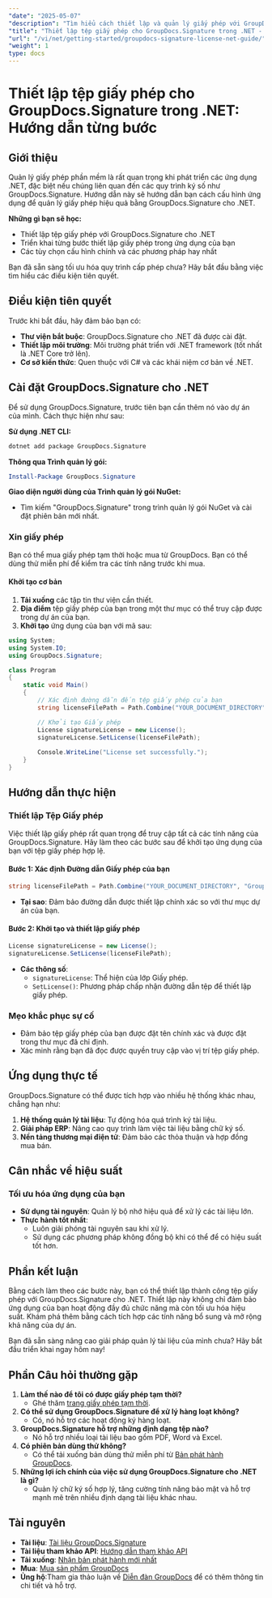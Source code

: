 ```yaml
---
"date": "2025-05-07"
"description": "Tìm hiểu cách thiết lập và quản lý giấy phép với GroupDocs.Signature cho .NET. Hướng dẫn toàn diện này bao gồm mọi thứ, từ cài đặt đến cấu hình giấy phép."
"title": "Thiết lập tệp giấy phép cho GroupDocs.Signature trong .NET - Hướng dẫn từng bước"
"url": "/vi/net/getting-started/groupdocs-signature-license-net-guide/"
"weight": 1
type: docs
---
```

# Thiết lập tệp giấy phép cho GroupDocs.Signature trong .NET: Hướng dẫn từng bước

## Giới thiệu
Quản lý giấy phép phần mềm là rất quan trọng khi phát triển các ứng dụng .NET, đặc biệt nếu chúng liên quan đến các quy trình ký số như GroupDocs.Signature. Hướng dẫn này sẽ hướng dẫn bạn cách cấu hình ứng dụng để quản lý giấy phép hiệu quả bằng GroupDocs.Signature cho .NET.

**Những gì bạn sẽ học:**
- Thiết lập tệp giấy phép với GroupDocs.Signature cho .NET
- Triển khai từng bước thiết lập giấy phép trong ứng dụng của bạn
- Các tùy chọn cấu hình chính và các phương pháp hay nhất

Bạn đã sẵn sàng tối ưu hóa quy trình cấp phép chưa? Hãy bắt đầu bằng việc tìm hiểu các điều kiện tiên quyết.

## Điều kiện tiên quyết
Trước khi bắt đầu, hãy đảm bảo bạn có:
- **Thư viện bắt buộc**: GroupDocs.Signature cho .NET đã được cài đặt.
- **Thiết lập môi trường**: Môi trường phát triển với .NET framework (tốt nhất là .NET Core trở lên).
- **Cơ sở kiến thức**: Quen thuộc với C# và các khái niệm cơ bản về .NET.

## Cài đặt GroupDocs.Signature cho .NET
Để sử dụng GroupDocs.Signature, trước tiên bạn cần thêm nó vào dự án của mình. Cách thực hiện như sau:

**Sử dụng .NET CLI:**
```bash
dotnet add package GroupDocs.Signature
```

**Thông qua Trình quản lý gói:**
```powershell
Install-Package GroupDocs.Signature
```

**Giao diện người dùng của Trình quản lý gói NuGet:**
- Tìm kiếm "GroupDocs.Signature" trong trình quản lý gói NuGet và cài đặt phiên bản mới nhất.

### Xin giấy phép
Bạn có thể mua giấy phép tạm thời hoặc mua từ GroupDocs. Bạn có thể dùng thử miễn phí để kiểm tra các tính năng trước khi mua.

#### Khởi tạo cơ bản
1. **Tải xuống** các tập tin thư viện cần thiết.
2. **Địa điểm** tệp giấy phép của bạn trong một thư mục có thể truy cập được trong dự án của bạn.
3. **Khởi tạo** ứng dụng của bạn với mã sau:

```csharp
using System;
using System.IO;
using GroupDocs.Signature;

class Program
{
    static void Main()
    {
        // Xác định đường dẫn đến tệp giấy phép của bạn
        string licenseFilePath = Path.Combine("YOUR_DOCUMENT_DIRECTORY", "GroupDocs.license");

        // Khởi tạo Giấy phép
        License signatureLicense = new License();
        signatureLicense.SetLicense(licenseFilePath);
        
        Console.WriteLine("License set successfully.");
    }
}
```

## Hướng dẫn thực hiện
### Thiết lập Tệp Giấy phép
Việc thiết lập giấy phép rất quan trọng để truy cập tất cả các tính năng của GroupDocs.Signature. Hãy làm theo các bước sau để khởi tạo ứng dụng của bạn với tệp giấy phép hợp lệ.

#### Bước 1: Xác định Đường dẫn Giấy phép của bạn
```csharp
string licenseFilePath = Path.Combine("YOUR_DOCUMENT_DIRECTORY", "GroupDocs.license");
```
- **Tại sao**: Đảm bảo đường dẫn được thiết lập chính xác so với thư mục dự án của bạn.

#### Bước 2: Khởi tạo và thiết lập giấy phép
```csharp
License signatureLicense = new License();
signatureLicense.SetLicense(licenseFilePath);
```
- **Các thông số**:
  - `signatureLicense`: Thể hiện của lớp Giấy phép.
  - `SetLicense()`: Phương pháp chấp nhận đường dẫn tệp để thiết lập giấy phép.

### Mẹo khắc phục sự cố
- Đảm bảo tệp giấy phép của bạn được đặt tên chính xác và được đặt trong thư mục đã chỉ định.
- Xác minh rằng bạn đã đọc được quyền truy cập vào vị trí tệp giấy phép.

## Ứng dụng thực tế
GroupDocs.Signature có thể được tích hợp vào nhiều hệ thống khác nhau, chẳng hạn như:
1. **Hệ thống quản lý tài liệu**: Tự động hóa quá trình ký tài liệu.
2. **Giải pháp ERP**: Nâng cao quy trình làm việc tài liệu bằng chữ ký số.
3. **Nền tảng thương mại điện tử**: Đảm bảo các thỏa thuận và hợp đồng mua bán.

## Cân nhắc về hiệu suất
### Tối ưu hóa ứng dụng của bạn
- **Sử dụng tài nguyên**: Quản lý bộ nhớ hiệu quả để xử lý các tài liệu lớn.
- **Thực hành tốt nhất**:
  - Luôn giải phóng tài nguyên sau khi xử lý.
  - Sử dụng các phương pháp không đồng bộ khi có thể để có hiệu suất tốt hơn.

## Phần kết luận
Bằng cách làm theo các bước này, bạn có thể thiết lập thành công tệp giấy phép với GroupDocs.Signature cho .NET. Thiết lập này không chỉ đảm bảo ứng dụng của bạn hoạt động đầy đủ chức năng mà còn tối ưu hóa hiệu suất. Khám phá thêm bằng cách tích hợp các tính năng bổ sung và mở rộng khả năng của dự án.

Bạn đã sẵn sàng nâng cao giải pháp quản lý tài liệu của mình chưa? Hãy bắt đầu triển khai ngay hôm nay!

## Phần Câu hỏi thường gặp
1. **Làm thế nào để tôi có được giấy phép tạm thời?**
   - Ghé thăm [trang giấy phép tạm thời](https://purchase.groupdocs.com/temporary-license/).
2. **Có thể sử dụng GroupDocs.Signature để xử lý hàng loạt không?**
   - Có, nó hỗ trợ các hoạt động ký hàng loạt.
3. **GroupDocs.Signature hỗ trợ những định dạng tệp nào?**
   - Nó hỗ trợ nhiều loại tài liệu bao gồm PDF, Word và Excel.
4. **Có phiên bản dùng thử không?**
   - Có thể tải xuống bản dùng thử miễn phí từ [Bản phát hành GroupDocs](https://releases.groupdocs.com/signature/net/).
5. **Những lợi ích chính của việc sử dụng GroupDocs.Signature cho .NET là gì?**
   - Quản lý chữ ký số hợp lý, tăng cường tính năng bảo mật và hỗ trợ mạnh mẽ trên nhiều định dạng tài liệu khác nhau.

## Tài nguyên
- **Tài liệu**: [Tài liệu GroupDocs.Signature](https://docs.groupdocs.com/signature/net/)
- **Tài liệu tham khảo API**: [Hướng dẫn tham khảo API](https://reference.groupdocs.com/signature/net/)
- **Tải xuống**: [Nhận bản phát hành mới nhất](https://releases.groupdocs.com/signature/net/)
- **Mua**: [Mua sản phẩm GroupDocs](https://purchase.groupdocs.com/buy)
- **Ủng hộ**:Tham gia thảo luận về [Diễn đàn GroupDocs](https://forum.groupdocs.com/c/signature/) để có thêm thông tin chi tiết và hỗ trợ.